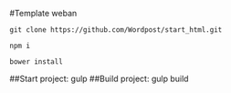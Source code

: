 #Template weban

`git clone https://github.com/Wordpost/start_html.git`

`npm i`

`bower install`

##Start project: gulp
##Build project: gulp build